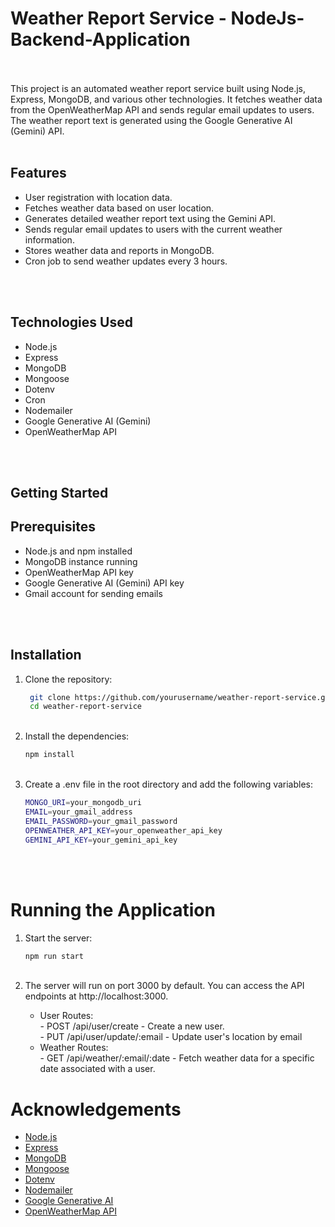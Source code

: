 # Weather Report Service - NodeJs-Backend-Application <br><br>

<p>This project is an automated weather report service built using Node.js, Express, MongoDB, and various other technologies. It fetches weather data from the OpenWeatherMap API and sends regular email updates to users. The weather report text is generated using the Google Generative AI (Gemini) API. <br><br>

## Features <br>
<ul>
  <li>User registration with location data. </li>
  <li>Fetches weather data based on user location.</li>
  <li>Generates detailed weather report text using the Gemini API.</li>
  <li>Sends regular email updates to users with the current weather information.</li>
  <li>Stores weather data and reports in MongoDB.</li>
  <li>Cron job to send weather updates every 3 hours.</li>
</ul><br><br>

## Technologies Used <br>
<ul>
  <li>Node.js</li>
  <li>Express</li>
  <li>MongoDB</li>
  <li>Mongoose</li>
  <li>Dotenv</li>
  <li>Cron</li>
  <li>Nodemailer</li>
  <li>Google Generative AI (Gemini)</li>
  <li>OpenWeatherMap API</li>
</ul><br><br>

## Getting Started <br>
## Prerequisites <br>
<ul>
  <li>Node.js and npm installed</li>
  <li>MongoDB instance running</li>
  <li>OpenWeatherMap API key</li>
  <li>Google Generative AI (Gemini) API key</li>
  <li>Gmail account for sending emails</li>
</ul><br><br>

## Installation <br>

<ol>
  <li>Clone the repository:</li>
  
  ```bash
   git clone https://github.com/yourusername/weather-report-service.git
   cd weather-report-service
   ```

<br>
  <li>Install the dependencies:</li>

  ```bash
  npm install
  ```

<br>
  <li>Create a .env file in the root directory and add the following variables:</li>

  ```bash
  MONGO_URI=your_mongodb_uri
  EMAIL=your_gmail_address
  EMAIL_PASSWORD=your_gmail_password
  OPENWEATHER_API_KEY=your_openweather_api_key
  GEMINI_API_KEY=your_gemini_api_key
```

</ol>
<br><br>

# Running the Application <br>
<ol>
  <li>Start the server:</li>

  ```bash
  npm run start
  ```
<br>
  <li>The server will run on port 3000 by default. You can access the API endpoints at http://localhost:3000.</li>
  <ul>
    <li>User Routes:</li>
    - POST /api/user/create - Create a new user. <br>
    - PUT /api/user/update/:email - Update user's location by email
    <li>Weather Routes:</li>
    - GET /api/weather/:email/:date - Fetch weather data for a specific date associated with a user.
  </ul>
</ol>

# Acknowledgements <br>
<ul>
  <li><a href="https://nodejs.org/">Node.js</a></li>
  <li><a href="https://expressjs.com/">Express</a></li>
  <li><a href="https://www.mongodb.com/">MongoDB</a></li>
  <li><a href="https://mongoosejs.com/">Mongoose</a></li>
  <li><a href="https://github.com/motdotla/dotenv">Dotenv</a></li>
  <li><a href="https://nodemailer.com/">Nodemailer</a></li>
  <li><a href="https://cloud.google.com/vertex-ai/generative-ai/docs/learn/overview">Google Generative AI</a></li>
  <li><a href="https://openweathermap.org/">OpenWeatherMap API</a></li>
</ul>

















